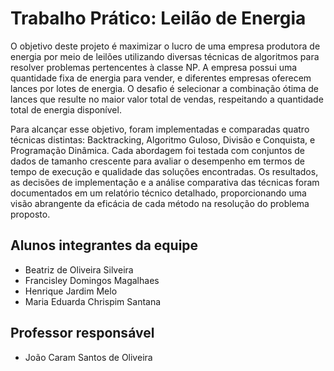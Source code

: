 # Trabalho Prático: Leilão de Energia
O objetivo deste projeto é maximizar o lucro de uma empresa produtora de energia por meio de leilões utilizando diversas técnicas de algoritmos para resolver problemas pertencentes à classe NP. A empresa possui uma quantidade fixa de energia para vender, e diferentes empresas oferecem lances por lotes de energia. O desafio é selecionar a combinação ótima de lances que resulte no maior valor total de vendas, respeitando a quantidade total de energia disponível.

Para alcançar esse objetivo, foram implementadas e comparadas quatro técnicas distintas: Backtracking, Algoritmo Guloso, Divisão e Conquista, e Programação Dinâmica. Cada abordagem foi testada com conjuntos de dados de tamanho crescente para avaliar o desempenho em termos de tempo de execução e qualidade das soluções encontradas. Os resultados, as decisões de implementação e a análise comparativa das técnicas foram documentados em um relatório técnico detalhado, proporcionando uma visão abrangente da eficácia de cada método na resolução do problema proposto.

## Alunos integrantes da equipe

* Beatriz de Oliveira Silveira
* Francisley Domingos Magalhaes
* Henrique Jardim Melo
* Maria Eduarda Chrispim Santana

## Professor responsável

* João Caram Santos de Oliveira

